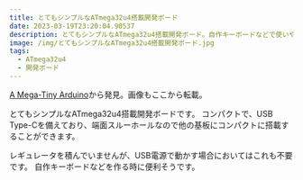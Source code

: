 ```yaml
---
title: とてもシンプルなATmega32u4搭載開発ボード
date: 2023-03-19T23:20:04.90537
description: とてもシンプルなATmega32u4搭載開発ボード。自作キーボードなどで使いやすそう
image: /img/とてもシンプルなATmega32u4搭載開発ボード.jpg
tags:
  - ATmega32u4
  - 開発ボード
---
```

[A Mega-Tiny Arduino](https://hackaday.com/2023/03/02/a-mega-tiny-arduino/)から発見。画像もここから転載。

とてもシンプルなATmega32u4搭載開発ボードです。
コンパクトで、USB Type-Cを備えており、端面スルーホールなので他の基板にコンパクトに搭載することができます。

レギュレータを積んでいませんが、USB電源で動かす場合においてはこれも不要です。
自作キーボードなどを作る時に便利そうです。


